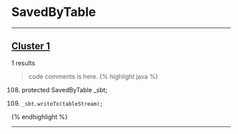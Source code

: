 # SavedByTable

***

## [Cluster 1](./1)
1 results
> code comments is here.
{% highlight java %}
108. protected SavedByTable _sbt;
864.     _sbt.writeTo(tableStream);
{% endhighlight %}

***

